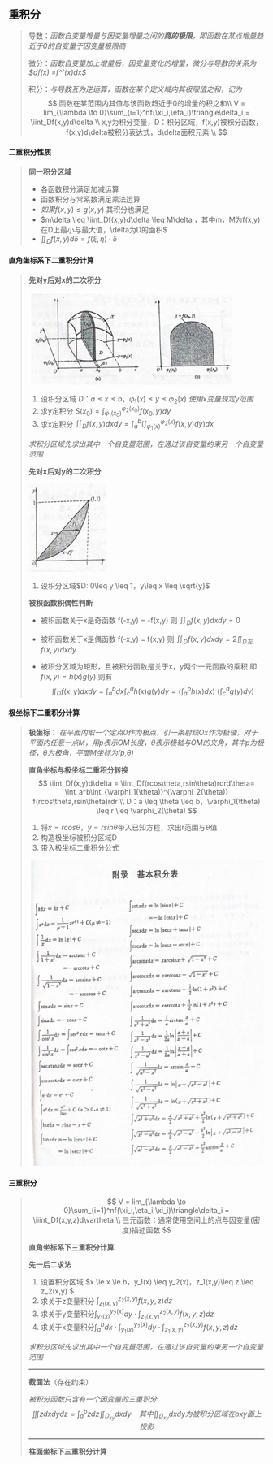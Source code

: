 ## 重积分

> 导数：*函数自变量增量与因变量增量之间的**商的极限**，即函数在某点增量趋近于0的自变量于因变量极限商*
>
> 微分：*函数自变量加上增量后，因变量变化的增量，微分与导数的关系为 $df(x) =f^`(x)dx$* 
>
> 积分：*与导数互为逆运算，函数在某个定义域内其极限值之和，记为*
> $$
> 函数在某范围内其值与该函数趋近于0的增量的积之和\\
> V = lim_{\lambda \to 0}\sum_{i=1}^nf(\xi_i,\eta_i)\triangle\delta_i = \iint_Df(x,y)d\delta  \\
> x,y为积分变量，D：积分区域，f(x,y)被积分函数，f(x,y)d\delta被积分表达式，d\delta面积元素 \\
> $$

#### **二重积分性质**

> **同一积分区域**
>
> - 各函数积分满足加减运算
> - 函数积分与常系数满足乘法运算
> - $如果 f(x,y) \leq g(x,y)$ 其积分也满足
> - $m\delta \leq \iint_Df(x,y)d\delta \leq M\delta ，其中m，M为f(x,y)在D上最小与最大值，\delta为D的面积$
> - $\iint_D f(x,y)d\delta = f(\xi,\eta) \cdot \delta$

#### **直角坐标系下二重积分计算**

> **先对y后对x的二次积分**
>
> <img src="img\image-20220716222213512.png" alt="image-20220716222213512" style="zoom:80%;" /> 
>
> 1. 设积分区域 $D：a\leq x \leq b，\varphi_1(x)\leq y \leq \varphi_2(x)$  *使用x变量规定y范围*
> 2. 求y定积分 $S(x_0) = \int^{\varphi_2(x_0)}_{\varphi_1(x_0)}f(x_0,y)dy$
> 3. 求x定积分 $\iint_Df(x,y)dxdy = \int_a^b(\int^{\varphi_2(x)}_{\varphi_1(x)}f(x,y)dy)dx$
>
> *求积分区域先求出其中一个自变量范围，在通过该自变量约束另一个自变量范围*
>
> **先对x后对y的二次积分**
>
> <img src="img\image-20220716223723553.png" alt="image-20220716223723553" style="zoom:67%;" /> 
>
> 1. 设积分区域$D: 0\leq y \leq 1，y\leq x \leq \sqrt{y}$
>
> **被积函数积偶性判断**
>
> - 被积函数关于x是奇函数 f(-x,y) = -f(x,y)  则 $\iint_Df(x,y)dxdy = 0$
>
> - 被积函数关于x是偶函数 f(-x,y) = f(x,y)  则 $\iint_Df(x,y)dxdy = 2\iint_{D左} f(x,y)dxdy$
>
> - 被积分区域为矩形，且被积分函数是关于x，y两个一元函数的乘积 即 $f(x,y) = h(x)g(y)$ 则有
>   $$
>   \iint_D f(x,y)dxdy = \int_a^bdx\int_c^dh(x)g(y)dy = (\int_a^bh(x)dx) ~(\int_c^dg(y)dy)
>   $$

#### **极坐标下二重积分计算**

> **极坐标：** *在平面内取一个定点0作为极点，引一条射线Ox作为极轴，对于平面内任意一点M，用p表示OM长度，$\theta$表示极轴与OM的夹角，其中p为极径，$\theta$为极角，平面M坐标为(p,$\theta$)*
>
> **直角坐标与极坐标二重积分转换**
> $$
> \iint_Df(x,y)d\delta = \iint_Df(rcos\theta,rsin\theta)rdrd\theta= \int_a^b\int_{\varphi_1(\theta)}^{\varphi_2(\theta)} f(rcos\theta,rsin\theta)rdr  \\
> D：a \leq \theta \leq b，\varphi_1(\theta) \leq r \leq \varphi_2(\theta)
> $$
>
> 1. 将$x=rcos\theta，y=rsin\theta$带入已知方程，求出r范围与$\theta$值
> 2. 构造极坐标被积分区域D
> 3. 带入极坐标二重积分公式
>
> ![image-20220717003808312](img\image-20220717003808312.png) 

#### **三重积分**

> $$
> V = lim_{\lambda \to 0}\sum_{i=1}^nf(\xi_i,\eta_i,\xi_i)\triangle\delta_i = \iiint_Df(x,y,z)d\vartheta  \\ 
> 三元函数：通常使用空间上的点与因变量(密度)描述函数
> $$
>
> **直角坐标系下三重积分计算**
>
> **先一后二求法**
>
> 1. 设置积分区域 $x \le x \le b，y_1(x) \leq y_2(x)，z_1(x,y)\leq z \leq z_2(x,y) $
> 2. 求关于z变量积分 $\int_{z_1(x,y)}^{z_2(x,y)}f(x,y,z)dz$
> 3. 求关于y变量积分$\int_{y_1(x)}^{y_2(x)}dy \cdot\int_{z_1(x,y)}^{z_2(x,y)}f(x,y,z)dz$
> 4. 求关于x变量积分$\int_a^bdx \cdot\int_{y_1(x)}^{y_2(x)}dy \cdot\int_{z_1(x,y)}^{z_2(x,y)}f(x,y,z)dz$
>
> *求积分区域先求出其中一个自变量范围，在通过该自变量约束另一个自变量范围*
>
> ---
>
> **截面法**（存在约束）
>
> *被积分函数只含有一个因变量的三重积分*
> $$
> \iiint zdxdydz = \int_a^b zdz\iint_{D_{xy}}dxdy~~~~ 其中 \iint_{D_{xy}}dxdy 为被积分区域在oxy面上投影
> $$
>
> ---
>
> **柱面坐标下三重积分计算**
>
> 

